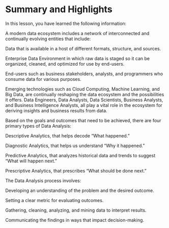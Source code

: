 # Summary and Highlights

In this lesson, you have learned the following information: 

A modern data ecosystem includes a network of interconnected and continually evolving entities that include: 

Data that is available in a host of different formats, structure, and sources.

Enterprise Data Environment in which raw data is staged so it can be organized, cleaned, and optimized for use by end-users.

End-users such as business stakeholders, analysts, and programmers who consume data for various purposes.

Emerging technologies such as Cloud Computing, Machine Learning, and Big Data, are continually reshaping the data ecosystem and the possibilities it offers. Data Engineers, Data Analysts, Data Scientists, Business Analysts, and Business Intelligence Analysts, all play a vital role in the ecosystem for deriving insights and business results from data. 

Based on the goals and outcomes that need to be achieved, there are four primary types of Data Analysis: 

Descriptive Analytics, that helps decode “What happened.” 

Diagnostic Analytics, that helps us understand “Why it happened.” 

Predictive Analytics, that analyzes historical data and trends to suggest “What will happen next.” 

Prescriptive Analytics, that prescribes “What should be done next.” 

The Data Analysis process involves:

Developing an understanding of the problem and the desired outcome. 

Setting a clear metric for evaluating outcomes. 

Gathering, cleaning, analyzing, and mining data to interpret results. 

Communicating the findings in ways that impact decision-making. 
